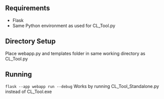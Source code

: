 ## Requirements
- Flask
- Same Python environment as used for CL_Tool.py

## Directory Setup
Place webapp.py and templates folder in same working directory as CL_Tool.py

## Running
```flask --app webapp run --debug```
Works by running CL_Tool_Standalone.py instead of CL_Tool.exe
